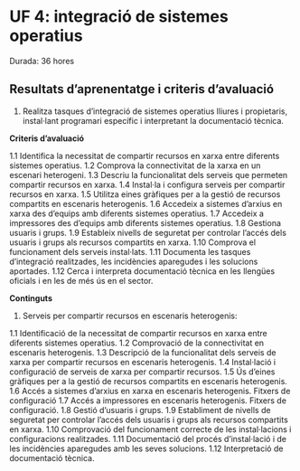 # UF 4: integració de sistemes operatius

Durada: 36 hores

## Resultats d’aprenentatge i criteris d’avaluació

1. Realitza tasques d’integració de sistemes operatius lliures i propietaris, instal·lant programari específic i
interpretant la documentació tècnica.

**Criteris d’avaluació**

1.1 Identifica la necessitat de compartir recursos en xarxa entre diferents sistemes operatius.
1.2 Comprova la connectivitat de la xarxa en un escenari heterogeni.
1.3 Descriu la funcionalitat dels serveis que permeten compartir recursos en xarxa.
1.4 Instal·la i configura serveis per compartir recursos en xarxa.
1.5 Utilitza eines gràfiques per a la gestió de recursos compartits en escenaris heterogenis.
1.6 Accedeix a sistemes d’arxius en xarxa des d’equips amb diferents sistemes operatius.
1.7 Accedeix a impressores des d’equips amb diferents sistemes operatius.
1.8 Gestiona usuaris i grups.
1.9 Estableix nivells de seguretat per controlar l’accés dels usuaris i grups als recursos compartits en xarxa.
1.10 Comprova el funcionament dels serveis instal·lats.
1.11 Documenta les tasques d’integració realitzades, les incidències aparegudes i les solucions aportades.
1.12 Cerca i interpreta documentació tècnica en les llengües oficials i en les de més ús en el sector.

**Continguts**

1. Serveis per compartir recursos en escenaris heterogenis:

1.1 Identificació de la necessitat de compartir recursos en xarxa entre diferents sistemes operatius.
1.2 Comprovació de la connectivitat en escenaris heterogenis.
1.3 Descripció de la funcionalitat dels serveis de xarxa per compartir recursos en escenaris heterogenis.
1.4 Instal·lació i configuració de serveis de xarxa per compartir recursos.
1.5 Ús d’eines gràfiques per a la gestió de recursos compartits en escenaris heterogenis.
1.6 Accés a sistemes d’arxius en xarxa en escenaris heterogenis. Fitxers de configuració
1.7 Accés a impressores en escenaris heterogenis. Fitxers de configuració.
1.8 Gestió d’usuaris i grups.
1.9 Establiment de nivells de seguretat per controlar l’accés dels usuaris i grups als recursos compartits en xarxa.
1.10 Comprovació del funcionament correcte de les instal·lacions i configuracions realitzades.
1.11 Documentació del procés d’instal·lació i de les incidències aparegudes amb les seves solucions.
1.12 Interpretació de documentació tècnica.
